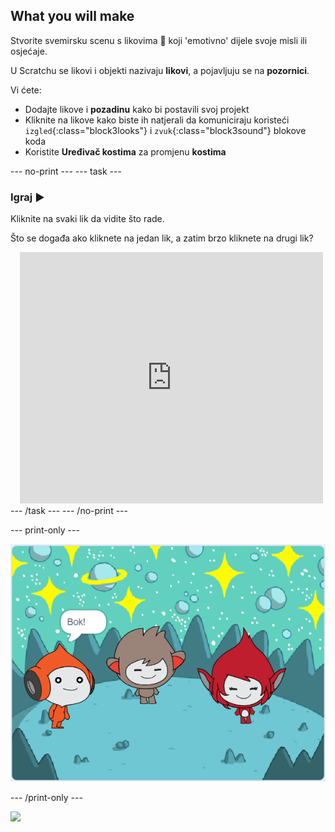 ## What you will make

Stvorite svemirsku scenu s likovima 👾 koji 'emotivno' dijele svoje misli ili osjećaje.

U Scratchu se likovi i objekti nazivaju **likovi**, a pojavljuju se na **pozornici**.

Vi ćete:
+ Dodajte likove i **pozadinu** kako bi postavili svoj projekt
+ Kliknite na likove kako biste ih natjerali da komuniciraju koristeći `izgled`{:class="block3looks"} i `zvuk`{:class="block3sound"} blokove koda
+ Koristite **Uređivač kostima** za promjenu **kostima**

--- no-print --- --- task ---
### Igraj ▶️
<div style="display: flex; flex-wrap: wrap">
<div style="flex-basis: 175px; flex-grow: 1">  
Kliknite na svaki lik da vidite što rade. 

Što se događa ako kliknete na jedan lik, a zatim brzo kliknete na drugi lik?
</div>
<div class="scratch-preview" style="margin-left: 15px;">
  <iframe allowtransparency="true" width="485" height="402" src="https://scratch.mit.edu/projects/embed/485673032/?autostart=false" frameborder="0"></iframe>
</div>
</div>
--- /task --- --- /no-print ---

--- print-only ---

![Završen projekt.](images/showcase_static.png)

--- /print-only ---

![](https://code.org/api/hour/begin_raspi_space.png)


